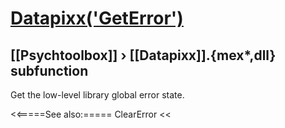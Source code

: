 # [Datapixx('GetError')](Datapixx-GetError) 
## [[Psychtoolbox]] &#8250; [[Datapixx]].{mex*,dll} subfunction


Get the low-level library global error state.  
  


<<=====See also:=====
ClearError
<<